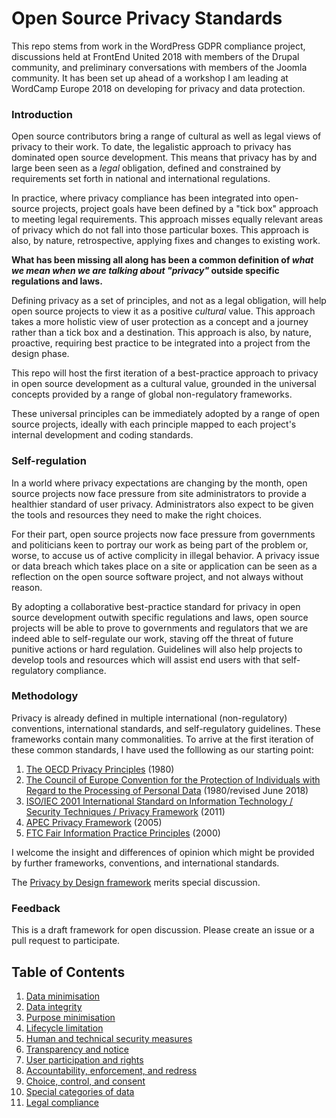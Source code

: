 # Open Source Privacy Standards

This repo stems from work in the WordPress GDPR compliance project, discussions held at FrontEnd United 2018 with members of the Drupal community, and preliminary conversations with members of the Joomla community. It has been set up ahead of a workshop I am leading at WordCamp Europe 2018 on developing for privacy and data protection.

### Introduction
Open source contributors bring a range of cultural as well as legal views of privacy to their work. To date, the legalistic approach to privacy has dominated open source development. This means that privacy has by and large been seen as a _legal_ obligation, defined and constrained by requirements set forth in national and international regulations. 

In practice, where privacy compliance has been integrated into open-source projects, project goals have been defined by a "tick box" approach to meeting legal requirements. This approach misses equally relevant areas of privacy which do not fall into those  particular boxes. This approach is also, by nature, retrospective, applying fixes and changes to existing work.

**What has been missing all along has been a common definition of _what we mean when we are talking about "privacy"_ outside specific regulations and laws.** 

Defining privacy as a set of principles, and not as a legal obligation, will help open source projects to view it as a positive _cultural_ value. This approach takes a more holistic view of user protection as a concept and a journey rather than a tick box and a destination. This approach is also, by nature, proactive, requiring best practice to be integrated into a project from the design phase.

This repo will host the first iteration of a best-practice approach to privacy in open source development as a cultural value, grounded in the universal concepts provided by a range of global non-regulatory frameworks.

These universal principles can be immediately adopted by a range of open source projects, ideally with each principle mapped to each project's internal development and coding standards.

### Self-regulation
In a world where privacy expectations are changing by the month, open source projects now face pressure from site administrators to provide a healthier standard of user privacy. Administrators also expect to be given the tools and resources they need to make the right choices. 

For their part, open source projects now face pressure from governments and politicians keen to portray our work as being part of the problem or, worse, to accuse us of active complicity in illegal behavior. A privacy issue or data breach which takes place on a site or application can be seen as a reflection on the open source software project, and not always without reason.

By adopting a collaborative best-practice standard for privacy in open source development outwith specific regulations and laws, open source projects will be able to prove to governments and regulators that we are indeed able to self-regulate our work, staving off the threat of future punitive actions or hard regulation. Guidelines will also help projects to develop tools and resources which will assist end users with that self-regulatory compliance.

### Methodology
Privacy is already defined in multiple international (non-regulatory) conventions, international standards, and self-regulatory guidelines. These frameworks contain many commonalities. To arrive at the first iteration of these common standards, I have used the folllowing as our starting point:

1. [The OECD Privacy Principles](https://www.oecd.org/sti/ieconomy/oecdguidelinesontheprotectionofprivacyandtransborderflowsofpersonaldata.htm) (1980)
2. [The Council of Europe Convention for the Protection of Individuals with Regard to the Processing of Personal Data](https://search.coe.int/cm/Pages/result_details.aspx?ObjectId=09000016807c65bf) (1980/revised June 2018)
3. [ISO/IEC 2001 International Standard on Information Technology / Security Techniques / Privacy Framework](https://www.iso.org/standard/45123.html) (2011)
4. [APEC Privacy Framework](https://www.apec.org/Publications/2005/12/APEC-Privacy-Framework) (2005)
5. [FTC Fair Information Practice Principles](https://web.archive.org/web/20100309105100/http://www.ftc.gov/reports/privacy3/fairinfo.shtm#Access/Participation) (2000)

I welcome the insight and differences of opinion which might be provided by further frameworks, conventions, and international standards.

The [Privacy by Design framework](privacy-by-design.md) merits special discussion.

### Feedback

This is a draft framework for open discussion. Please create an issue or a pull request to participate. 

## Table of Contents

1. [Data minimisation](guideline-01.md)
2. [Data integrity](guideline-02.md)
3. [Purpose minimisation](guideline-03.md)
4. [Lifecycle limitation](guideline-04.md)
5. [Human and technical security measures](guideline-05.md)
6. [Transparency and notice](guideline-06.md)
7. [User participation and rights](guideline-07.md)
8. [Accountability, enforcement, and redress](guideline-08.md)
9. [Choice, control, and consent](guideline-09.md)
10. [Special categories of data](guideline-10.md)
11. [Legal compliance](guideline-11.md)


